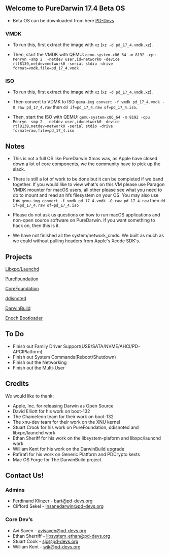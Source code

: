 ## Welcome to PureDarwin 17.4 Beta OS

* Beta OS can be downloaded from here [PD-Devs](https://www.pd-devs.org/Beta/pd_17_4.vmdk.xz)

### VMDK

* To run this, first extract the image with `xz` (`xz -d pd_17_4.vmdk.xz`).

* Then, start the VMDK with QEMU: `qemu-system-x86_64 -m 8192 -cpu Penryn -smp 2  -netdev user,id=network0 -device rtl8139,netdev=network0 -serial stdio -drive format=vmdk,file=pd_17_4.vmdk`

### ISO 

* To run this, first extract the image with `xz` (`xz -d pd_17_4.vmdk.xz`).

* Then convert to VDMK to ISO `qemu-img convert -f vmdk pd_17_4.vmdk -O raw pd_17_4.raw` then `dd if=pd_17_4.raw of=pd_17_4.iso`.

* Then, start the ISO with QEMU: `qemu-system-x86_64 -m 8192 -cpu Penryn -smp 2  -netdev user,id=network0 -device rtl8139,netdev=network0 -serial stdio -drive format=raw,file=pd_17_4.iso`

## Notes

* This is not a full OS like PureDarwin Xmas was, as Apple have closed down a lot of core components, we the community have to pick up the slack. 

* There is still a lot of work to be done but it can be completed if we band together. If you would like to view what's on this VM please use Paragon VMDK mounter for macOS users, all other please see what you need to do to mount and read an hfs filesystem on your OS. You may also use this `qemu-img convert -f vmdk pd_17_4.vmdk -O raw pd_17_4.raw`  then `dd if=pd_17_4.raw of=pd_17_4.iso`

* Please do not ask us questions on how to run macOS applications and non-open source software on PureDarwin. If you want something to hack on, then this is it.

* We have not finished all the system/network_cmds. We built as much as we could without pulling headers from Apple's Xcode SDK's.

## Projects 

[Libxpc/Launchd](https://github.com/PureDarwin/launchd-and-libxpc)

[PureFoundation](https://github.com/PureDarwin/PureFoundation)

[CoreFoundation](https://github.com/PureDarwin/CoreFoundation)

[ddisnoted](https://github.com/PureDarwin/ddistnoted)

[DarwinBuild](https://github.com/PureDarwin/DarwinBuild)

[Enoch Bootloader](http://forge.voodooprojects.org/p/chameleon/source/tree/HEAD/branches/ErmaC/Enoch)

## To Do

* Finish out Family Driver Support(USB/SATA/NVME/AHCI/PD-APCIPlatform)
* Finish out System Commands(Reboot/Shutdown)
* Finish out the Networking
* Finish out the Multi-User

## Credits
We would like to thank:

* Apple, Inc. for releasing Darwin as Open Source 
* David Elliott for his work on boot-132
* The Chameleon team for their work on boot-132
* The xnu-dev team for their work on the XNU kernel
* Stuart Crook for his work on PureFoundation, ddisnoted and libxpc/launchd work
* Ethan Sheriff for his work on the libsystem-plaform and libxpc/launchd work
* William Kent for his work on the DarwinBuild upgrade 
* Rafirafi for his work on Generic Platform and PDCrypto kexts
* Mac OS Forge for The DarwinBuild project 

## Contact Us!

### Admins

* Ferdinand Klinzer - bart@pd-devs.org
* Clifford Sekel - insanedarwin@pd-devs.org

### Core Dev’s

* Avi Saven - avisaven@pd-devs.org
* Ethan Sherriff - libsystem_ethan@pd-devs.org
* Stuart Cook - sjc@pd-devs.org
* William Kent - wjk@pd-devs.org
